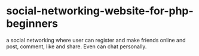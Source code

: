 # social-networking-website-for-php-beginners
a social networking where user can register and make friends online and post, comment, like and share. Even can chat personally.
